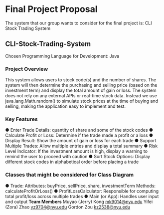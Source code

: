 # Final Project Proposal
The system that our group wants to consider for the final project is: CLI Stock Trading System
## CLI-Stock-Trading-System
Chosen Programming Language for Development: Java
### Project Overview
This system allows users to stock code(s) and the number of shares. The system will then determine the purchasing and selling price (based on the investment term) and display the total amount of gain or loss.
The system does not rely on any external APIs or real-time stock data. Instead we use java.lang.Math.random() to simulate stock prices at the time of buying and selling, making the application  easy to implement and test. 
### Key Features
● Enter Trade Details: quantity of share and some of the stock codes
● Calculate Profit or Loss: Determine if the trade made a profit or a loss
● Display Result: Show the amount of gain or loss for each trade
● Support Multiple Trades: Allow multiple entries and display a total summary
● Risk Level Indicator: If the investment amount is high, display a warning to remind the user to proceed with caution
● Sort Stock Options: Display different stock codes in alphabetical order before placing a trade
### Classes that might be considered for Class Diagram
● Trade:
  Attributes: buyPrice, sellPrice, share, investmentTerm
  Methods: calculateProfitOrLoss()
● ProfitLossCalculator:
  Responsible for computing total profit/loss across multiple trades
● Main (or App): 
  Handles user input and output
**Team Members**
Muyao (Jerry) Kong mk9014@nyu.edu
Yifei (Zora) Zhao yz9704@nyu.edu
Gordon Zou kz2538@nyu.edu


